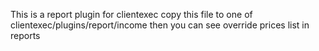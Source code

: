 This is a report plugin for clientexec
copy this file to one of clientexec/plugins/report/income
then you can see override prices list in reports
